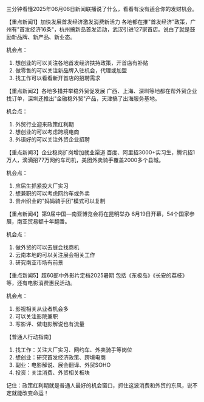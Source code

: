 三分钟看懂2025年06月06日新闻联播说了什么，看看有没有适合你的发财机会。

【重点新闻1】加快发展首发经济激发消费新活力
各地都在推"首发经济"政策，广州有"首发经济16条"，杭州搞新品首发活动，武汉引进127家首店。说白了就是鼓励新品牌、新产品、新业态。

机会点：
1. 想创业的可以关注各地首发经济扶持政策，开首店有补贴
2. 做零售的可以关注新品牌入驻机会，代理或加盟
3. 找工作可以看看新开首店的招聘需求

【重点新闻2】各地多措并举稳外贸促发展
广西、上海、深圳等地都在帮外贸企业找订单，深圳还推出"金融稳外贸"产品，天津搞了出海服务基地。

机会点：
1. 外贸行业迎来政策红利期
2. 想创业的可以考虑跨境电商
3. 外语好的可以关注外贸企业招聘

【重点新闻3】企业稳岗扩岗增加就业渠道
百度、阿里招3000+实习生，腾讯招1万人，滴滴招77万网约车司机，美团外卖骑手覆盖2000多个县城。

机会点：
1. 应届生抓紧投大厂实习
2. 想兼职的可以考虑网约车或外卖
3. 贵州织金的"妈妈骑手团"模式可以复制

【重点新闻4】第9届中国—南亚博览会将在昆明举办
6月19日开幕，54个国家参展，南亚贸易额十年翻番。

机会点：
1. 做外贸的可以去展会找商机
2. 云南本地的可以关注展会相关工作
3. 研究南亚市场有前景

【重点新闻5】超60部中外影片定档2025暑期
包括《东极岛》《长安的荔枝》等，还有电影消费惠民活动。

机会点：
1. 影视相关从业者机会多
2. 可以关注影院兼职
3. 写影评、做电影解说也有流量

【普通人行动指南】
1. 找工作：关注大厂实习、网约车、外卖骑手等岗位
2. 想创业：研究首发经济政策、跨境电商
3. 副业：电影解说、展会翻译、外贸SOHO
4. 投资：关注消费、外贸相关板块

记住：政策红利期就是普通人最好的机会窗口，抓住这波消费和外贸的东风，说不定就能改变命运！